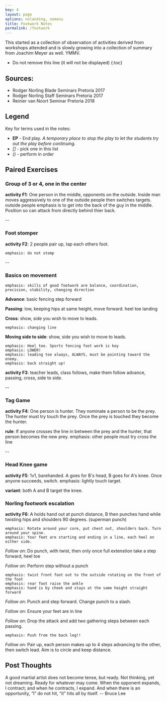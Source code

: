 ```yaml
---
key: 4
layout: page
options: nolanding, nomenu
title: Footwork Notes
permalink: /footwork
---
```


This started as a collection of observation of activities derived from workshops attended and is slowly growing into a collection of summary from Joachim Meyer as well. YMMV.

* Do not remove this line (it will not be displayed)
{:toc}

## Sources:

* Rodger Norling Blade Seminars Pretoria 2017
* Rodger Norling Staff Seminars Pretoria 2017
* Reinier van Noort Seminar Pretoria 2018

## Legend

Key for terms used in the notes:

* **EP** - End play. _A temporary place to stop the play to let the students try out the play before continuing._
* *[]* - pick one in this list
* *()* - perform in order

## Paired Exercises

### Group of 3 or 4, one in the center

**activity F1**: One person in the middle, opponents on the outside. Inside man moves aggressively to one of the outside people then switches targets. outside people emphasis is to get into the back of the guy in the middle. Position so can attack from directly behind thier back.

--

### Foot stomper

**activity F2**: 2 people pair up, tap each others foot.

```
emphasis: do not stomp
```

--

### Basics on movement

```
emphasis: skills of good footwork are balance, coordination, precision, stability, changing direction
```

**Advance**: basic fencing step forward

**Passing**:	low, keeping hips at same height, move forward. heel toe landing

**Cross**: show, side you wish to move to leads. 

```
emphasis: changing line
```

**Moving side to side**: show, side you wish to move to leads.

```
emphasis: Heel toe. Sports fencing foot work is key
emphasis: LOWER!
emphasis: leading toe always, ALWAYS, must be pointing toward the enemy.
emphasis: back straight up!
```

**activity F3**: teacher leads, class follows, make them follow advance, passing, cross, side to side.

--

### Tag Game

**activity F4**: One person is hunter. They nominate a person to be the prey. The hunter must try touch the prey. Once the prey is touched they become the hunter.

**rule**: If anyone crosses the line in between the prey and the hunter, that person becomes the new prey. 
emphasis: other people must try cross the line 

--

### Head Knee game

**activity F5**: 1v1, barehanded. A goes for B's head, B goes for A's knee. Once anyone succeeds, switch.
emphasis: lightly touch target.

**variant**: both A and B target the knee.

### Norling footwork escalation

**activity F6**: A holds hand out at punch distance, B then punches hand while twisting hips and shoulders 90 degrees. (superman punch)

```
emphasis: Rotate around your core, put chest out, shoulders back. Turn around your spine.
emphasis: Your feet are starting and ending in a line, each heel on either side.
```

*Follow on*: Do punch, with twist, then only once full extenstion take a step forward, heel toe

*Follow on*: Perform step without a punch

```
emphasis: twist front foot out to the outside rotating on the front of the foot
emphasis: rear foot raise the ankle
emphasis: hand is by cheek and stays at the same height straight forward
```

*Follow on*: Punch and step forward. Change punch to a slash.

*Follow on*: Ensure your feet are in line

*Follow on*: Drop the attack and add two gathering steps between each passing.

```
emphasis: Push from the back leg!!
```

*Follow on*: Pair up, each person makes up to 4 steps advancing to the other, then switch lead. Aim is to circle and keep distance.
## Post Thoughts

A good martial artist does not become tense, but ready. Not thinking, yet not dreaming. Ready for whatever may come. When the opponent expands, I contract; and when he contracts, I expand. And when there is an opportunity, “I” do not hit, “it” hits all by itself. -- Bruce Lee
